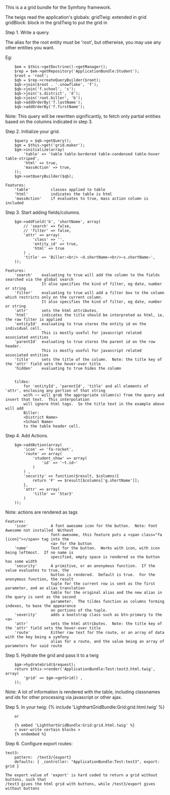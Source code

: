 This is a a grid bundle for the Symfony framework.


The twigs read the application's globals:
gridTwig:       extended in grid
gridBlock:      block in the gridTwig to put the grid in


Step 1.  Write a query.

The alias for the root entity must be 'root', but otherwise, you may use any other entities you want.

Eg:

        $em = $this->getDoctrine()->getManager();
        $rep = $em->getRepository('ApplicationBundle:Student');
        $root = 'root';
        $qb = $rep->createQueryBuilder($root);
        $qb->join($root . '.snowflake', 'f');
        $qb->join('f.school', 's');
        $qb->join('s.district', 'd');
        $qb->join('root.biller', 'b');
        $qb->addOrderBy('f.lastName');
        $qb->addOrderBy('f.firstName');

Note: This query will be rewritten significantly, to fetch only partial entities based on the columns indicated in step 3.

Step 2.  Initialize your grid.

        $query = $qb->getQuery();
        $gm = $this->get('grid.maker');
        $gm->initialize(array(
            'table' => 'table table-bordered table-condensed table-hover table-striped',
            'html' => true,
            'massAction' => true,
        ));
        $gm->setQueryBuilder($qb);

    Features:
        'table'         classes applied to table
        'html'          indicates the table is html
        'massAction'    if evaluates to true, mass action column is included


Step 3.  Start adding fields/columns.

        $gm->addField('b', 'shortName', array(
            // 'search' => false,
            // 'filter' => false,
            'attr' => array(
                'class' => '',
                'entity_id' => true,
                'html' => true
            ) ,
            'title' => 'Biller:<br/> ~d.shortName~<br/>~s.shortName~',
        ));

    Features:
        'search'    evaluating to true will add the column to the fields searched via the global search
                    It also specifies the kind of filter, eg date, number or string
        'filter'    evaluating to true will add a filter box to the column which restricts only on the current column.
                    It also specifies the kind of filter, eg date, number or string
        'attr'      sets the html attributes.
        'html'      indicates the title should be interpreted as html, ie, the raw filter is applied
        'entityId'  evaluating to true stores the entity id on the individual cell.
                    This is mostly useful for javascript related associated entities
        'parentId'  evaluating to true stores the parent id on the row header.
                    This is mostly useful for javascript related associated entities
        'title'     sets the title of the column.  Note: the title key of the 'attr' field sets the hover-over title
        'hidden'    evaluating to true hides the column


        tildes:
            for 'entityId', 'parentId', 'title' and all elements of 'attr', enclosing any portion of that string
            with ~~ will grab the appropriate column(s) from the query and insert that text.  This interpolation
            will ignore html tags.  So the title text in the example above will add
            Biller:
            <District Name>
            <School Name>
            to the table header cell.

Step 4.  Add Actions.

        $gm->addAction(array(
            'icon' => 'fa-rocket',
            'route' => array(
                'student_show' => array(
                    'id' => '~t.id~'
                )
            ) ,
            'security' => function($result, $columns){
                return 'F' == $result[$columns['g.shortName']];
            },
            'attr' => array(
                'title' => 'Star3'
            )
        ));

Note: actions are rendered as <a> tags

    Features:
        'icon'          A font awesome icon for the button.  Note: Font Awesome not installed  Without
                        font-awesome, this feature puts a <span class="fa [icon]"></span> tag into the
                        <a> for the button
        'name'          Text for the button.  Works with icon, with icon being leftmost.  If no name is
                        specified, empty space is rendered so the button has some width
        'security'      A primitive, or an anonymous function.  If the value evaluates to true, the
                        button is rendered.  Default is true.  For the anonymous function, the result
                        tuple for the current row is sent as the first parameter, and an alias translation
                        table for the original alias and the new alias in the query is sent as the second
                        parameter.  The tildes function as columns forming indexes, to base the appearance
                        on portions of the tuple.
        'severity'      adds a bootstrap class such as btn-primary to the <a>
        'attr'          sets the html attributes.  Note: the title key of the 'attr' field sets the hover-over title
        'route'         Either raw text for the route, or an array of data with the key being a symfony
                        alias for a route, and the value being an array of parameters for said route


Step 5.  Hydrate the grid and pass it to a twig

        $gm->hydrateGrid($request);
        return $this->render('ApplicationBundle:Test:test3.html.twig', array(
            'grid' => $gm->getGrid() ,
        ));

Note: A lot of information is rendered with the table, including classnames and ids for other processing via javascript or other ajax.

Step 5.  In your twig:
        {% include 'LighthartGridBundle:Grid:grid.html.twig' %}

        or

        {% embed 'LighthartGridBundle:Grid:grid.html.twig' %}
        < over-write certain blocks >
        {% endembed %}

Step 6.  Configure export routes:

    test3:
        pattern:  /test3/{export}
        defaults: { _controller: "ApplicationBundle:Test:test3", export: grid }

    The export value of 'export' is hard coded to return a grid without buttons, such that
    /test3 gives the html grid with buttons, while /test3/export gives without buttons
